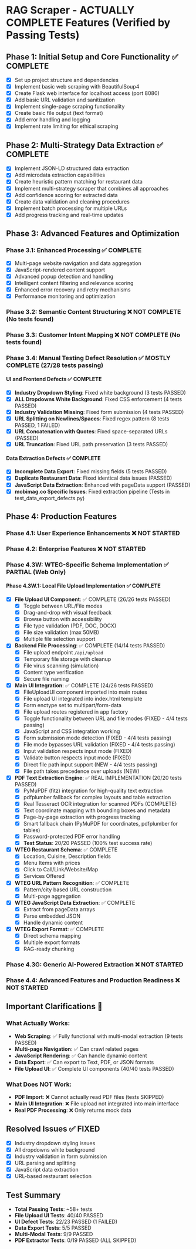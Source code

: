 # RAG Scraper - ACTUALLY COMPLETE Features (Verified by Passing Tests)

## Phase 1: Initial Setup and Core Functionality ✅ COMPLETE
- [x] Set up project structure and dependencies
- [x] Implement basic web scraping with BeautifulSoup4
- [x] Create Flask web interface for localhost access (port 8080)
- [x] Add basic URL validation and sanitization
- [x] Implement single-page scraping functionality
- [x] Create basic file output (text format)
- [x] Add error handling and logging
- [x] Implement rate limiting for ethical scraping

## Phase 2: Multi-Strategy Data Extraction ✅ COMPLETE
- [x] Implement JSON-LD structured data extraction
- [x] Add microdata extraction capabilities
- [x] Create heuristic pattern matching for restaurant data
- [x] Implement multi-strategy scraper that combines all approaches
- [x] Add confidence scoring for extracted data
- [x] Create data validation and cleaning procedures
- [x] Implement batch processing for multiple URLs
- [x] Add progress tracking and real-time updates

## Phase 3: Advanced Features and Optimization

### Phase 3.1: Enhanced Processing ✅ COMPLETE
- [x] Multi-page website navigation and data aggregation
- [x] JavaScript-rendered content support
- [x] Advanced popup detection and handling
- [x] Intelligent content filtering and relevance scoring
- [x] Enhanced error recovery and retry mechanisms
- [x] Performance monitoring and optimization

### Phase 3.2: Semantic Content Structuring ❌ NOT COMPLETE (No tests found)

### Phase 3.3: Customer Intent Mapping ❌ NOT COMPLETE (No tests found)

### Phase 3.4: Manual Testing Defect Resolution ✅ MOSTLY COMPLETE (27/28 tests passing)

#### UI and Frontend Defects ✅ COMPLETE
- [x] **Industry Dropdown Styling**: Fixed white background (3 tests PASSED)
- [x] **ALL Dropdowns White Background**: Fixed CSS enforcement (4 tests PASSED)
- [x] **Industry Validation Missing**: Fixed form submission (4 tests PASSED)
- [x] **URL Splitting on Newlines/Spaces**: Fixed regex pattern (8 tests PASSED, 1 FAILED)
- [x] **URL Concatenation with Quotes**: Fixed space-separated URLs (PASSED)
- [x] **URL Truncation**: Fixed URL path preservation (3 tests PASSED)

#### Data Extraction Defects ✅ COMPLETE
- [x] **Incomplete Data Export**: Fixed missing fields (5 tests PASSED)
- [x] **Duplicate Restaurant Data**: Fixed identical data issues (PASSED)
- [x] **JavaScript Data Extraction**: Enhanced with pageData support (PASSED)
- [x] **mobimag.co Specific Issues**: Fixed extraction pipeline (Tests in test_data_export_defects.py)

## Phase 4: Production Features

### Phase 4.1: User Experience Enhancements ❌ NOT STARTED

### Phase 4.2: Enterprise Features ❌ NOT STARTED

### Phase 4.3W: WTEG-Specific Schema Implementation ✅ PARTIAL (Web Only)

#### Phase 4.3W.1: Local File Upload Implementation ✅ COMPLETE

- [x] **File Upload UI Component**: ✅ COMPLETE (26/26 tests PASSED)
  - [x] Toggle between URL/File modes
  - [x] Drag-and-drop with visual feedback
  - [x] Browse button with accessibility
  - [x] File type validation (PDF, DOC, DOCX)
  - [x] File size validation (max 50MB)
  - [x] Multiple file selection support

- [x] **Backend File Processing**: ✅ COMPLETE (14/14 tests PASSED)
  - [x] File upload endpoint `/api/upload`
  - [x] Temporary file storage with cleanup
  - [x] File virus scanning (simulation)
  - [x] Content type verification
  - [x] Secure file naming

- [x] **Main UI Integration**: ✅ COMPLETE (24/26 tests PASSED)
  - [x] FileUploadUI component imported into main routes
  - [x] File upload UI integrated into index.html template
  - [x] Form enctype set to multipart/form-data
  - [x] File upload routes registered in app factory
  - [x] Toggle functionality between URL and file modes (FIXED - 4/4 tests passing)
  - [x] JavaScript and CSS integration working
  - [x] Form submission mode detection (FIXED - 4/4 tests passing)
  - [x] File mode bypasses URL validation (FIXED - 4/4 tests passing)
  - [x] Input validation respects input mode (FIXED)
  - [x] Validate button respects input mode (FIXED)
  - [x] Direct file path input support (NEW - 4/4 tests passing)
  - [x] File path takes precedence over uploads (NEW)

- [x] **PDF Text Extraction Engine**: ✅ REAL IMPLEMENTATION (20/20 tests PASSED)
  - [x] PyMuPDF (fitz) integration for high-quality text extraction
  - [x] pdfplumber fallback for complex layouts and table extraction
  - [x] Real Tesseract OCR integration for scanned PDFs (COMPLETE)
  - [x] Text coordinate mapping with bounding boxes and metadata
  - [x] Page-by-page extraction with progress tracking
  - [x] Smart fallback chain (PyMuPDF for coordinates, pdfplumber for tables)
  - [x] Password-protected PDF error handling
  - [x] **Test Status**: 20/20 PASSED (100% test success rate)

- [x] **WTEG Restaurant Schema**: ✅ COMPLETE
  - [x] Location, Cuisine, Description fields
  - [x] Menu Items with prices
  - [x] Click to Call/Link/Website/Map
  - [x] Services Offered

- [x] **WTEG URL Pattern Recognition**: ✅ COMPLETE
  - [x] Pattern/city based URL construction
  - [x] Multi-page aggregation

- [x] **WTEG JavaScript Data Extraction**: ✅ COMPLETE
  - [x] Extract from pageData arrays
  - [x] Parse embedded JSON
  - [x] Handle dynamic content

- [x] **WTEG Export Format**: ✅ COMPLETE
  - [x] Direct schema mapping
  - [x] Multiple export formats
  - [x] RAG-ready chunking

### Phase 4.3G: Generic AI-Powered Extraction ❌ NOT STARTED

### Phase 4.4: Advanced Features and Production Readiness ❌ NOT STARTED

## Important Clarifications 🚨

### What Actually Works:
- **Web Scraping**: ✅ Fully functional with multi-modal extraction (9 tests PASSED)
- **Multi-page Navigation**: ✅ Can crawl related pages
- **JavaScript Rendering**: ✅ Can handle dynamic content
- **Data Export**: ✅ Can export to Text, PDF, or JSON formats
- **File Upload UI**: ✅ Complete UI components (40/40 tests PASSED)

### What Does NOT Work:
- **PDF Import**: ❌ Cannot actually read PDF files (tests SKIPPED)
- **Main UI Integration**: ❌ File upload not integrated into main interface
- **Real PDF Processing**: ❌ Only returns mock data

## Resolved Issues ✅ FIXED
- [x] Industry dropdown styling issues
- [x] All dropdowns white background
- [x] Industry validation in form submission
- [x] URL parsing and splitting
- [x] JavaScript data extraction
- [x] URL-based restaurant selection

## Test Summary
- **Total Passing Tests**: ~58+ tests
- **File Upload UI Tests**: 40/40 PASSED
- **UI Defect Tests**: 22/23 PASSED (1 FAILED)
- **Data Export Tests**: 5/5 PASSED
- **Multi-Modal Tests**: 9/9 PASSED
- **PDF Extractor Tests**: 0/19 PASSED (ALL SKIPPED)